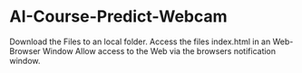 # AI-Course-Predict-Webcam

Download the Files to an local folder.
Access the files index.html in an Web-Browser Window
Allow access to the Web via the browsers notification window.
